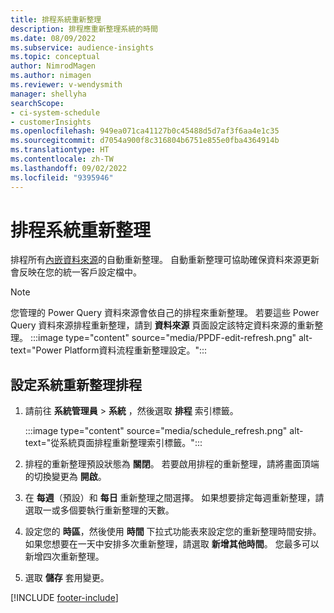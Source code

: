 ```yaml
---
title: 排程系統重新整理
description: 排程應重新整理系統的時間
ms.date: 08/09/2022
ms.subservice: audience-insights
ms.topic: conceptual
author: NimrodMagen
ms.author: nimagen
ms.reviewer: v-wendysmith
manager: shellyha
searchScope:
- ci-system-schedule
- customerInsights
ms.openlocfilehash: 949ea071ca41127b0c45488d5d7af3f6aa4e1c35
ms.sourcegitcommit: d7054a900f8c316804b6751e855e0fba4364914b
ms.translationtype: HT
ms.contentlocale: zh-TW
ms.lasthandoff: 09/02/2022
ms.locfileid: "9395946"
---
```

# <a name="schedule-system-refresh"></a>排程系統重新整理

排程所有[內嵌資料來源](data-sources.md)的自動重新整理。 自動重新整理可協助確保資料來源更新會反映在您的統一客戶設定檔中。

> [!NOTE]
> 您管理的 Power Query 資料來源會依自己的排程來重新整理。 若要這些 Power Query 資料來源排程重新整理，請到 **資料來源** 頁面設定該特定資料來源的重新整理。
> :::image type="content" source="media/PPDF-edit-refresh.png" alt-text="Power Platform資料流程重新整理設定。":::

## <a name="set-system-refresh-schedule"></a>設定系統重新整理排程

1. 請前往 **系統管理員** > **系統** ，然後選取 **排程** 索引標籤。

   :::image type="content" source="media/schedule_refresh.png" alt-text="從系統頁面排程重新整理索引標籤。":::

1. 排程的重新整理預設狀態為 **關閉**。 若要啟用排程的重新整理，請將畫面頂端的切換變更為 **開啟**。

1. 在 **每週**（預設）和 **每日** 重新整理之間選擇。 如果想要排定每週重新整理，請選取一或多個要執行重新整理的天數。

1. 設定您的 **時區**，然後使用 **時間** 下拉式功能表來設定您的重新整理時間安排。 如果您想要在一天中安排多次重新整理，請選取 **新增其他時間**。 您最多可以新增四次重新整理。

1. 選取 **儲存** 套用變更。

[!INCLUDE [footer-include](includes/footer-banner.md)]
